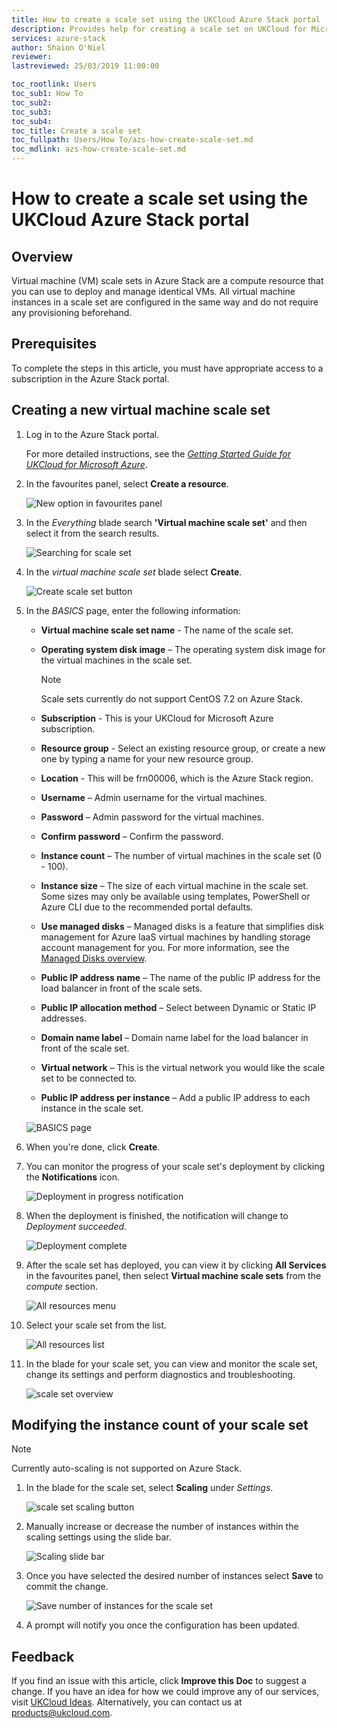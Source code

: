 ```yaml
---
title: How to create a scale set using the UKCloud Azure Stack portal | UKCloud Ltd
description: Provides help for creating a scale set on UKCloud for Microsoft Azure
services: azure-stack
author: Shaion O'Niel
reviewer:
lastreviewed: 25/03/2019 11:00:00

toc_rootlink: Users
toc_sub1: How To
toc_sub2:
toc_sub3:
toc_sub4:
toc_title: Create a scale set
toc_fullpath: Users/How To/azs-how-create-scale-set.md
toc_mdlink: azs-how-create-scale-set.md
---
```


# How to create a scale set using the UKCloud Azure Stack portal

## Overview

Virtual machine (VM) scale sets in Azure Stack are a compute resource that you can use to deploy and manage identical VMs. All virtual machine instances in a scale set are configured in the same way and do not require any provisioning beforehand.

## Prerequisites

To complete the steps in this article, you must have appropriate access to a subscription in the Azure Stack portal.

## Creating a new virtual machine scale set

1. Log in to the Azure Stack portal.

    For more detailed instructions, see the [*Getting Started Guide for UKCloud for Microsoft Azure*](azs-gs.md).

2. In the favourites panel, select **Create a resource**.

    ![New option in favourites panel](images/azsp_newmenu.png)

3. In the *Everything* blade search **'Virtual machine scale set'** and then select it from the search results.

    ![Searching for scale set](images/azs-browser-button-scale-set-menu.png)

4. In the *virtual machine scale set* blade select **Create**.

    ![Create scale set button](images/azs-browser-button-create-scale-set.png)

5. In the *BASICS* page, enter the following information:

    - **Virtual machine scale set name** - The name of the scale set.

    - **Operating system disk image** – The operating system disk image for the virtual machines in the scale set.

        > [!Note]
        > Scale sets currently do not support CentOS 7.2 on Azure Stack.

    - **Subscription** - This is your UKCloud for Microsoft Azure subscription.

    - **Resource group** - Select an existing resource group, or create a new one by typing a name for your new resource group.

    - **Location** - This will be frn00006, which is the Azure Stack region.

    - **Username** – Admin username for the virtual machines.

    - **Password** – Admin password for the virtual machines.

    - **Confirm password** – Confirm the password.

    - **Instance count** – The number of virtual machines in the scale set (0 - 100).

    - **Instance size** – The size of each virtual machine in the scale set. Some sizes may only be available using templates, PowerShell or Azure CLI due to the recommended portal defaults.

    - **Use managed disks** – Managed disks is a feature that simplifies disk management for Azure IaaS virtual machines by handling storage account management for you. For more information, see the [Managed Disks overview](https://docs.microsoft.com/en-us/azure/virtual-machines/windows/managed-disks-overview).

    - **Public IP address name** – The name of the public IP address for the load balancer in front of the scale sets.

    - **Public IP allocation method** – Select between Dynamic or Static IP addresses.

    - **Domain name label** – Domain name label for the load balancer in front of the scale set.

    - **Virtual network** – This is the virtual network you would like the scale set to be connected to.

    - **Public IP address per instance** – Add a public IP address to each instance in the scale set.

    ![BASICS page](images/azs-browser-create-scale-set.png)

6. When you're done, click **Create**.

7. You can monitor the progress of your scale set's deployment by clicking the **Notifications** icon.

    ![Deployment in progress notification](images/azsp_createvm_progress.png)

8. When the deployment is finished, the notification will change to *Deployment succeeded*.

    ![Deployment complete](images/azsp_createvm_deployment_success.png)

9. After the scale set has deployed, you can view it by clicking **All Services** in the favourites panel, then select **Virtual machine scale sets** from the *compute* section.

    ![All resources menu](images/azs-browser-select-all-services.png)

10. Select your scale set from the list.

    ![All resources list](images/azs-browser-select-scale-set.png)

11. In the blade for your scale set, you can view and monitor the scale set, change its settings and perform diagnostics and troubleshooting.

    ![scale set overview](images/azs-browser-Scale-Set-overview.png)

## Modifying the instance count of your scale set

> [!Note]
> Currently auto-scaling is not supported on Azure Stack.

1. In the blade for the scale set, select **Scaling** under *Settings*.

    ![scale set scaling button](images/azs-browser-button-scaling.png)

2. Manually increase or decrease the number of instances within the scaling settings using the slide bar.

    ![Scaling slide bar](images/azs-browser-instance-count-slidebar.png)

3. Once you have selected the desired number of instances select **Save** to commit the change.

    ![Save number of instances for the scale set](images/azs-browser-button-save-instance-count.png)

4. A prompt will notify you once the configuration has been updated.

## Feedback

If you find an issue with this article, click **Improve this Doc** to suggest a change. If you have an idea for how we could improve any of our services, visit [UKCloud Ideas](https://ideas.ukcloud.com). Alternatively, you can contact us at <products@ukcloud.com>.
